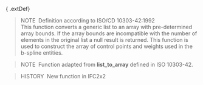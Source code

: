 ﻿{ .extDef}
> NOTE&nbsp; Definition according to ISO/CD 10303-42:1992  
> This function converts a generic list to an array with pre-determined array bounds. If the array bounds are incompatible with the number of elements in the original list a null result is returned. This function is used to construct the array of control points and weights used in the b-spline entities.

> NOTE&nbsp; Function adapted from **list_to_array** defined in ISO 10303-42.

> HISTORY&nbsp; New function in IFC2x2